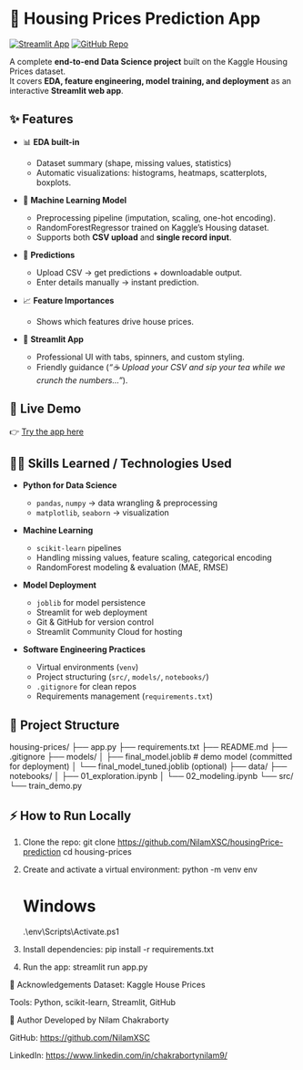 # 🏡 Housing Prices Prediction App

[![Streamlit App](https://img.shields.io/badge/Streamlit-Live%20Demo-brightgreen)](https://housingprice-prediction-38d67xeupwedq9cukkohph.streamlit.app/)
[![GitHub Repo](https://img.shields.io/badge/GitHub-Repo-black)](https://github.com/NilamXSC/housingPrice-prediction)

A complete **end-to-end Data Science project** built on the Kaggle Housing Prices dataset.  
It covers **EDA, feature engineering, model training, and deployment** as an interactive **Streamlit web app**.

## ✨ Features

- 📊 **EDA built-in**  
  - Dataset summary (shape, missing values, statistics)  
  - Automatic visualizations: histograms, heatmaps, scatterplots, boxplots.

- 🤖 **Machine Learning Model**  
  - Preprocessing pipeline (imputation, scaling, one-hot encoding).
  - RandomForestRegressor trained on Kaggle’s Housing dataset.
  - Supports both **CSV upload** and **single record input**.

- 🔮 **Predictions**  
  - Upload CSV → get predictions + downloadable output.  
  - Enter details manually → instant prediction.

- 📈 **Feature Importances**  
  - Shows which features drive house prices.

- 🎨 **Streamlit App**  
  - Professional UI with tabs, spinners, and custom styling.
  - Friendly guidance (*“☕ Upload your CSV and sip your tea while we crunch the numbers…”*).


## 🚀 Live Demo

👉 [Try the app here](https://housingprice-prediction-38d67xeupwedq9cukkohph.streamlit.app)


## 🧑‍💻 Skills Learned / Technologies Used

- **Python for Data Science**
  - `pandas`, `numpy` → data wrangling & preprocessing  
  - `matplotlib`, `seaborn` → visualization  

- **Machine Learning**
  - `scikit-learn` pipelines  
  - Handling missing values, feature scaling, categorical encoding  
  - RandomForest modeling & evaluation (MAE, RMSE)  

- **Model Deployment**
  - `joblib` for model persistence  
  - Streamlit for web deployment  
  - Git & GitHub for version control  
  - Streamlit Community Cloud for hosting  

- **Software Engineering Practices**
  - Virtual environments (`venv`)  
  - Project structuring (`src/`, `models/`, `notebooks/`)  
  - `.gitignore` for clean repos  
  - Requirements management (`requirements.txt`)  


## 📂 Project Structure

housing-prices/
├── app.py
├── requirements.txt
├── README.md
├── .gitignore
├── models/
│ ├── final_model.joblib # demo model (committed for deployment)
│ └── final_model_tuned.joblib (optional)
├── data/
├── notebooks/
│ ├── 01_exploration.ipynb
│ └── 02_modeling.ipynb
└── src/
└── train_demo.py


## ⚡ How to Run Locally

1. Clone the repo:
   git clone https://github.com/NilamXSC/housingPrice-prediction
   cd housing-prices
   
2. Create and activate a virtual environment:
   python -m venv env
   # Windows
   .\env\Scripts\Activate.ps1
   
3. Install dependencies:
   pip install -r requirements.txt

4. Run the app:
   streamlit run app.py

🙌 Acknowledgements
Dataset: Kaggle House Prices

Tools: Python, scikit-learn, Streamlit, GitHub

👤 Author
Developed by Nilam Chakraborty

GitHub: https://github.com/NilamXSC

LinkedIn: https://www.linkedin.com/in/chakrabortynilam9/
